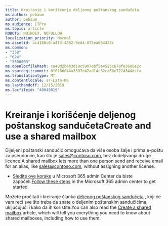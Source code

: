 ```yaml
---
title: Kreiranje i korišćenje deljenog poštanskog sandučeta
ms.author: pebaum
author: pebaum
ms.audience: ITPro
ms.topic: article
ROBOTS: NOINDEX, NOFOLLOW
localization_priority: Normal
ms.assetid: ac4188c0-a4f3-4852-9ed4-075ea684423c
ms.common:
- "358"
- "624"
- "3500003"
ms.openlocfilehash: ca48d2b4b3d19c5907ebf5a4525c670fe3608e2c
ms.sourcegitcommit: 0f0186044a3597e42ad14c32ca58e7224344dcfa
ms.translationtype: MT
ms.contentlocale: sr-Latn-RS
ms.lasthandoff: 12/15/2019
ms.locfileid: "40049819"
---
```

# <a name="create-and-use-a-shared-mailbox"></a><span data-ttu-id="7a117-102">Kreiranje i korišćenje deljenog poštanskog sandučeta</span><span class="sxs-lookup"><span data-stu-id="7a117-102">Create and use a shared mailbox</span></span>

<span data-ttu-id="7a117-103">Dijeljeni poštanski sandučić omogućava da više osoba šalje i prima e-poštu za pseudonim, kao što je sales@contoso.com, bez dodeljivanja druge licence.</span><span class="sxs-lookup"><span data-stu-id="7a117-103">A shared mailbox lets more than one person send and receive email for an alias, like sales@contoso.com, without assigning another license.</span></span>
  
- <span data-ttu-id="7a117-104">[Sledite ove korake](https://portal.office.com/AdminPortal/Home#/AssistedGuide/addemailoptions) u Microsoft 365 admin Center da biste započeli.</span><span class="sxs-lookup"><span data-stu-id="7a117-104">[Follow these steps](https://portal.office.com/AdminPortal/Home#/AssistedGuide/addemailoptions) in the Microsoft 365 admin center to get started.</span></span> 

<span data-ttu-id="7a117-105">Možete pročitati i kreiranje članka [deljenog poštanskog sandučeta](https://docs.microsoft.com/office365/admin/email/create-a-shared-mailbox) , koji će vam reći sve što treba da znate o deljenim poštanskim sandučićima, uključujući i kako da ih koristite.</span><span class="sxs-lookup"><span data-stu-id="7a117-105">You can also read the [Create a shared mailbox](https://docs.microsoft.com/office365/admin/email/create-a-shared-mailbox) article, which will tell you everything you need to know about shared mailboxes, including how to use them.</span></span>
  